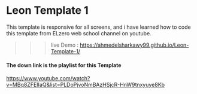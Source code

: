 # Leon Template 1

This template is responsive for all screens, and i have learned how to code this template from ELzero web school channel on youtube.
>>> live Demo : https://ahmedelsharkawy99.github.io/Leon-Template-1/ 
#### The down link is the playlist for this Template 
https://www.youtube.com/watch?v=MBq8ZFEIIaQ&list=PLDoPjvoNmBAzHSjcR-HnW9tnxyuye8Kb

